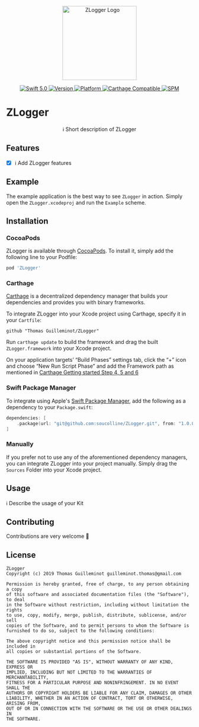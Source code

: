<p align="center">
   <img width="200" src="https://raw.githubusercontent.com/SvenTiigi/SwiftKit/gh-pages/readMeAssets/SwiftKitLogo.png" alt="ZLogger Logo">
</p>

<p align="center">
   <a href="https://developer.apple.com/swift/">
      <img src="https://img.shields.io/badge/Swift-5.0-orange.svg?style=flat" alt="Swift 5.0">
   </a>
   <a href="http://cocoapods.org/pods/ZLogger">
      <img src="https://img.shields.io/cocoapods/v/ZLogger.svg?style=flat" alt="Version">
   </a>
   <a href="http://cocoapods.org/pods/ZLogger">
      <img src="https://img.shields.io/cocoapods/p/ZLogger.svg?style=flat" alt="Platform">
   </a>
   <a href="https://github.com/Carthage/Carthage">
      <img src="https://img.shields.io/badge/Carthage-compatible-4BC51D.svg?style=flat" alt="Carthage Compatible">
   </a>
   <a href="https://github.com/apple/swift-package-manager">
      <img src="https://img.shields.io/badge/Swift%20Package%20Manager-compatible-brightgreen.svg" alt="SPM">
   </a>
</p>

# ZLogger

<p align="center">
ℹ️ Short description of ZLogger
</p>

## Features

- [x] ℹ️ Add ZLogger features

## Example

The example application is the best way to see `ZLogger` in action. Simply open the `ZLogger.xcodeproj` and run the `Example` scheme.

## Installation

### CocoaPods

ZLogger is available through [CocoaPods](http://cocoapods.org). To install
it, simply add the following line to your Podfile:

```bash
pod 'ZLogger'
```

### Carthage

[Carthage](https://github.com/Carthage/Carthage) is a decentralized dependency manager that builds your dependencies and provides you with binary frameworks.

To integrate ZLogger into your Xcode project using Carthage, specify it in your `Cartfile`:

```ogdl
github "Thomas Guilleminot/ZLogger"
```

Run `carthage update` to build the framework and drag the built `ZLogger.framework` into your Xcode project. 

On your application targets’ “Build Phases” settings tab, click the “+” icon and choose “New Run Script Phase” and add the Framework path as mentioned in [Carthage Getting started Step 4, 5 and 6](https://github.com/Carthage/Carthage/blob/master/README.md#if-youre-building-for-ios-tvos-or-watchos)

### Swift Package Manager

To integrate using Apple's [Swift Package Manager](https://swift.org/package-manager/), add the following as a dependency to your `Package.swift`:

```swift
dependencies: [
    .package(url: "git@github.com:soucolline/ZLogger.git", from: "1.0.0")
]
```

### Manually

If you prefer not to use any of the aforementioned dependency managers, you can integrate ZLogger into your project manually. Simply drag the `Sources` Folder into your Xcode project.

## Usage

ℹ️ Describe the usage of your Kit

## Contributing
Contributions are very welcome 🙌

## License

```
ZLogger
Copyright (c) 2019 Thomas Guilleminot guilleminot.thomas@gmail.com

Permission is hereby granted, free of charge, to any person obtaining a copy
of this software and associated documentation files (the "Software"), to deal
in the Software without restriction, including without limitation the rights
to use, copy, modify, merge, publish, distribute, sublicense, and/or sell
copies of the Software, and to permit persons to whom the Software is
furnished to do so, subject to the following conditions:

The above copyright notice and this permission notice shall be included in
all copies or substantial portions of the Software.

THE SOFTWARE IS PROVIDED "AS IS", WITHOUT WARRANTY OF ANY KIND, EXPRESS OR
IMPLIED, INCLUDING BUT NOT LIMITED TO THE WARRANTIES OF MERCHANTABILITY,
FITNESS FOR A PARTICULAR PURPOSE AND NONINFRINGEMENT. IN NO EVENT SHALL THE
AUTHORS OR COPYRIGHT HOLDERS BE LIABLE FOR ANY CLAIM, DAMAGES OR OTHER
LIABILITY, WHETHER IN AN ACTION OF CONTRACT, TORT OR OTHERWISE, ARISING FROM,
OUT OF OR IN CONNECTION WITH THE SOFTWARE OR THE USE OR OTHER DEALINGS IN
THE SOFTWARE.
```
